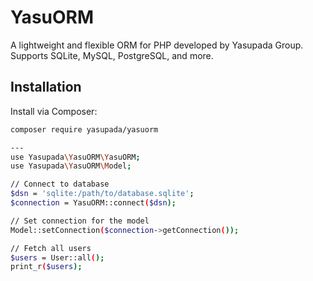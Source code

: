 # YasuORM

A lightweight and flexible ORM for PHP developed by Yasupada Group.  
Supports SQLite, MySQL, PostgreSQL, and more.

## Installation

Install via Composer:

```bash
composer require yasupada/yasuorm

--- 
use Yasupada\YasuORM\YasuORM;
use Yasupada\YasuORM\Model;

// Connect to database
$dsn = 'sqlite:/path/to/database.sqlite';
$connection = YasuORM::connect($dsn);

// Set connection for the model
Model::setConnection($connection->getConnection());

// Fetch all users
$users = User::all();
print_r($users);